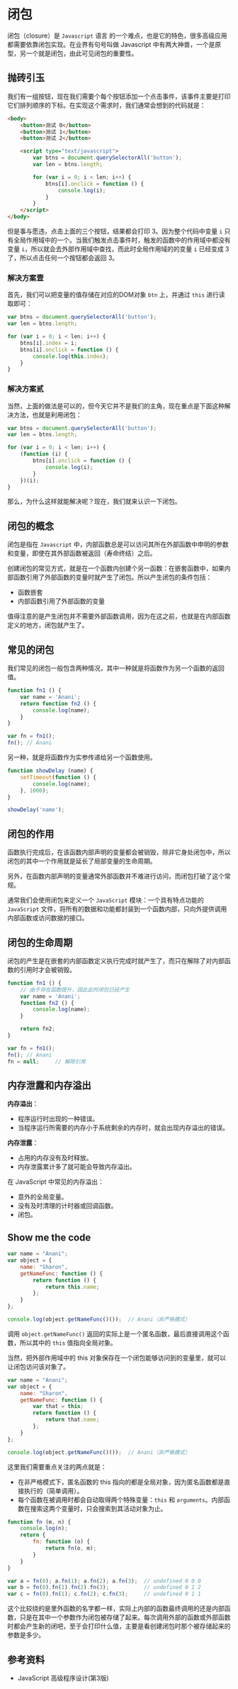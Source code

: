 # 闭包
闭包（closure）是 `Javascript` 语言 的一个难点，也是它的特色，很多高级应用都需要依靠闭包实现。在业界有句号叫做 Javascript 中有两大神兽，一个是原型，另一个就是闭包，由此可见闭包的重要性。

## 抛砖引玉
我们有一组按钮，现在我们需要个每个按钮添加一个点击事件，该事件主要是打印它们排列顺序的下标。在实现这个需求时，我们通常会想到的代码就是：

```html
<body>
    <button>测试 0</button>
    <button>测试 1</button>
    <button>测试 2</button>

    <script type="text/javascript">
        var btns = document.querySelectorAll('button');
        var len = btns.length;

        for (var i = 0; i < len; i++) {
            btns[i].onclick = function () {
                console.log(i);
            }
        }
    </script>
</body>
```

但是事与愿违，点击上面的三个按钮，结果都会打印 3。因为整个代码中变量 `i` 只有全局作用域中的一个。当我们触发点击事件时，触发的函数中的作用域中都没有变量 `i`，所以就会去外部作用域中查找，而此时全局作用域的的变量 `i` 已经变成 3 了，所以点击任何一个按钮都会返回 3。

### 解决方案壹
首先，我们可以把变量的值存储在对应的DOM对象 `btn` 上，并通过 `this` 进行读取即可：

```javascript
var btns = document.querySelectorAll('button');
var len = btns.length;

for (var i = 0; i < len; i++) {
    btns[i].index = i;
    btns[i].onclick = function () {
        console.log(this.index);
    }
}
```

### 解决方案贰
当然，上面的做法是可以的，但今天它并不是我们的主角，现在重点是下面这种解决方法，也就是利用闭包：

```javascript
var btns = document.querySelectorAll('button');
var len = btns.length;

for (var i = 0; i < len; i++) {
    (function (i) {
        btns[i].onclick = function () {
            console.log(i);
        }
    })(i);
}
```

那么，为什么这样就能解决呢？现在，我们就来认识一下闭包。

## 闭包的概念
闭包是指在 `Javascript` 中，内部函数总是可以访问其所在外部函数中申明的参数和变量，即使在其外部函数被返回（寿命终结）之后。

创建闭包的常见方式，就是在一个函数内创建个另一函数：在嵌套函数中，如果内部函数引用了外部函数的变量时就产生了闭包。所以产生闭包的条件包括：
 * 函数嵌套
 * 内部函数引用了外部函数的变量

值得注意的是产生闭包并不需要外部函数调用，因为在这之前，也就是在内部函数定义的地方，闭包就产生了。

## 常见的闭包
我们常见的闭包一般包含两种情况，其中一种就是将函数作为另一个函数的返回值。

```javascript
function fn1 () {
    var name = 'Anani';
    return function fn2 () {
        console.log(name);
    }
}

var fn = fn1();
fn(); // Anani
```

另一种，就是将函数作为实参传递给另一个函数使用。

```javascript
function showDelay (name) {
    setTimeout(function () {
        console.log(name);
    }, 1000);
}

showDelay('name');
```

## 闭包的作用
函数执行完成后，在该函数内部声明的变量都会被销毁，除非它身处闭包中，所以闭包的其中一个作用就是延长了局部变量的生命周期。

另外，在函数内部声明的变量通常外部函数并不难进行访问，而闭包打破了这个常规。

通常我们会使用闭包来定义一个 `JavaScript` 模块：一个具有特点功能的 `JavaScript` 文件，将所有的数据和功能都封装到一个函数内部，只向外提供调用内部函数或访问数据的接口。

## 闭包的生命周期
闭包的产生是在嵌套的内部函数定义执行完成时就产生了，而只在解除了对内部函数的引用时才会被销毁。

```javascript
function fn1 () {
    // 由于存在函数提升，因此此时闭包已经产生
    var name = 'Anani';
    function fn2 () {
        console.log(name);
    }

    return fn2;
}

var fn = fn1();
fn(); // Anani
fn = null;     // 解除引用
```

## 内存泄露和内存溢出
**内存溢出**：
 * 程序运行时出现的一种错误。
 * 当程序运行所需要的内存小于系统剩余的内存时，就会出现内存溢出的错误。

**内存泄露**：
 * 占用的内存没有及时释放。
 * 内存泄露累计多了就可能会导致内存溢出。

在 JavaScript 中常见的内存溢出：
 * 意外的全局变量。
 * 没有及时清理的计时器或回调函数。
 * 闭包。

## Show me the code

```javascript
var name = "Anani";
var object = {
    name: "Sharon",
    getNameFunc: function () {
        return function () {
            return this.name;
        };
    }
};

console.log(object.getNameFunc()());  // Anani（非严格模式）
```

调用 `object.getNameFunc()` 返回的实际上是一个匿名函数，最后直接调用这个函数，所以其中的 `this` 值指向全局对象。

当然，把外部作用域中的 this 对象保存在一个闭包能够访问到的变量里，就可以让闭包访问该对象了。

```javascript
var name = "Anani";
var object = {
    name: "Sharon",
    getNameFunc: function () {
        var that = this;
        return function () {
            return that.name;
        };
    }
};

console.log(object.getNameFunc()());  // Anani（非严格模式）
```

这里我们需要重点关注的两点就是：
 * 在非严格模式下，匿名函数的 this 指向的都是全局对象，因为匿名函数都是直接执行的（简单调用）。
 * 每个函数在被调用时都会自动取得两个特殊变量：`this` 和 `arguments`。内部函数在搜索这两个变量时，只会搜索到其活动对象为止。

```javascript
function fn (m, n) {
    console.log(n);
    return {
        fn: function (o) {
            return fn(o, m);
        }
    }
}

var a = fn(0); a.fn(1); a.fn(2); a.fn(3);  // undefined 0 0 0
var b = fn(0).fn(1).fn(2).fn(3);           // undefined 0 1 2
var c = fn(0).fn(1); c.fn(2); c.fn(3);     // undefined 0 1 1
```

这个比较绕的是里外函数的名字都一样，实际上内部的函数最终调用的还是内部函数，只是在其中一个参数作为闭包被存储了起来。每次调用外部的函数或外部函数时都会产生新的闭吧，至于会打印什么值，主要是看创建闭包时那个被存储起来的参数是多少。

## 参考资料
* JavaScript 高级程序设计(第3版)